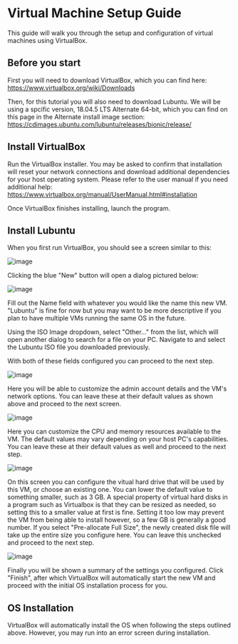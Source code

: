 # Virtual Machine Setup Guide

This guide will walk you through the setup and configuration of virtual machines using VirtualBox.

## Before you start

First you will need to download VirtualBox, which you can find here: https://www.virtualbox.org/wiki/Downloads

Then, for this tutorial you will also need to download Lubuntu. We will be using a spcific version, 18.04.5 LTS Alternate 64-bit, which you can find on this page in the Alternate install image section: https://cdimages.ubuntu.com/lubuntu/releases/bionic/release/

## Install VirtualBox

Run the VirtualBox installer. You may be asked to confirm that installation will reset your network connections and download additional dependencies for your host operating system. Please refer to the user manual if you need additional help: https://www.virtualbox.org/manual/UserManual.html#installation

Once VirtualBox finishes installing, launch the program.

## Install Lubuntu

When you first run VirtualBox, you should see a screen similar to this:

![image](https://github.com/Saeris/cne-370/assets/3144549/cf91dc1b-5d87-4736-8338-2bd9d5609042)

Clicking the blue "New" button will open a dialog pictured below:

![image](https://github.com/Saeris/cne-370/assets/3144549/25b300c1-50a4-414b-921f-b74afea0ebad)

Fill out the Name field with whatever you would like the name this new VM. "Lubuntu" is fine for now but you may want to be more descriptive if you plan to have multiple VMs running the same OS in the future.

Using the ISO Image dropdown, select "Other..." from the list, which will open another dialog to search for a file on your PC. Navigate to and select the Lubuntu ISO file you downloaded previously.

With both of these fields configured you can proceed to the next step.

![image](https://github.com/Saeris/cne-370/assets/3144549/6ef4d7cf-5c33-41e0-b664-4aad2c2b3c12)

Here you will be able to customize the admin account details and the VM's network options. You can leave these at their default values as shown above and proceed to the next screen.

![image](https://github.com/Saeris/cne-370/assets/3144549/78665c20-5562-4af7-9cdc-b288c186ce86)

Here you can customize the CPU and memory resources available to the VM. The default values may vary depending on your host PC's capabilities. You can leave these at their default values as well and proceed to the next step.

![image](https://github.com/Saeris/cne-370/assets/3144549/ece2e290-f34a-455c-880c-16b25431cf34)

On this screen you can configure the vitual hard drive that will be used by this VM, or choose an existing one. You can lower the default value to something smaller, such as 3 GB. A special property of virtual hard disks in a program such as Virtualbox is that they can be resized as needed, so setting this to a smaller value at first is fine. Setting it too low may prevent the VM from being able to install however, so a few GB is generally a good number. If you select "Pre-allocate Full Size", the newly created disk file will take up the entire size you configure here. You can leave this unchecked and proceed to the next step.

![image](https://github.com/Saeris/cne-370/assets/3144549/eddea1a2-92ed-4734-b02c-c08f54b2881b)

Finally you will be shown a summary of the settings you configured. Click "Finish", after which VirtualBox will automatically start the new VM and proceed with the initial OS installation process for you.

## OS Installation

VirtualBox will automatically install the OS when following the steps outlined above. However, you may run into an error screen during installation. 
